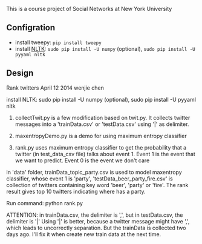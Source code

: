 This is a course project of Social Networks at New York University

Configration
---
* install tweepy: `pip install tweepy`
* install [NLTK](http://www.nltk.org/index.html): `sudo pip install -U numpy` (optional), `sudo pip install -U pyyaml nltk`


Design
---
Rank twitters  April 12 2014
wenjie chen

install NLTK: sudo pip install -U numpy (optional), sudo pip install -U pyyaml nltk

1. collectTwit.py is a few modification based on twit.py. It collects twitter messages into a 'trainData.csv' or 'testData.csv' using '|' as delimiter. 

2. maxentropyDemo.py is a demo for using maximum entropy classifier

3. rank.py uses maximum entropy classifier to get the probability that a twitter (in test_data_csv file) talks about event 1. Event 1 is the event that we want to predict. Event 0 is the event we don't care

in 'data' folder, trainData_topic_party.csv is used to model maxentropy classifier, whose event 1 is 'party', 'testData_beer_party_fire.csv' is collection of twitters containing key word 'beer', 'party' or 'fire'. The rank result gives top 10 twitters indicating where has a party.

Run command: python rank.py

ATTENTION: in trainData.csv, the delimiter is ',', but in testData.csv, the delimiter is '|'
Using '|' is better, because a twitter message might have ',', which leads to uncorrectly separation. But the trainData is collected two days ago. I'll fix it when create new train data at the next time.